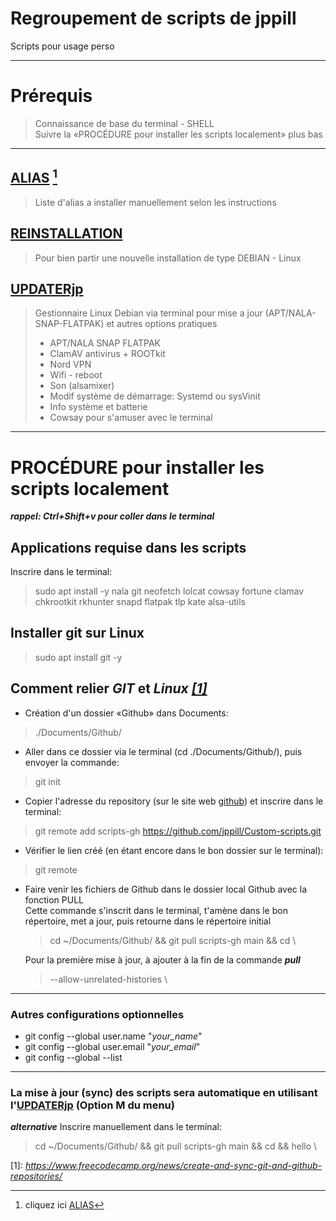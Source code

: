 # Regroupement de scripts de jppill
Scripts pour usage perso
___
# Prérequis
> Connaissance de base du terminal - SHELL \
> Suivre la «PROCÉDURE pour installer les scripts localement» plus bas
___

## [ALIAS](ALIAS)  [^1]
[^1]: cliquez ici [ALIAS](ALIAS)
> Liste d'alias a installer manuellement selon les instructions

## [REINSTALLATION](REINSTALLATION)
> Pour bien partir une nouvelle installation de type DEBIAN - Linux

## [UPDATERjp](UPDATERjp)
> Gestionnaire Linux Debian via terminal pour mise a jour (APT/NALA-SNAP-FLATPAK) et autres options pratiques
>   - APT/NALA SNAP FLATPAK
>   - ClamAV antivirus + ROOTkit
>   - Nord VPN
>   - Wifi - reboot
>   - Son (alsamixer)
>   - Modif système de démarrage: Systemd ou sysVinit
>   - Info système et batterie
>   - Cowsay pour s'amuser avec le terminal
___

# PROCÉDURE pour installer les scripts localement

**_rappel: Ctrl+Shift+v pour coller dans le terminal_**
## Applications requise dans les scripts
Inscrire dans le terminal:
> sudo apt install -y nala git neofetch lolcat cowsay fortune clamav chkrootkit rkhunter snapd flatpak tlp kate alsa-utils

## Installer git sur Linux
> sudo apt install git -y

## Comment relier **_GIT_** et **_Linux_** [*[1]*](https://www.freecodecamp.org/news/create-and-sync-git-and-github-repositories/)
- Création d'un dossier «Github» dans Documents:
> ./Documents/Github/
- Aller dans ce dossier via le terminal (cd ./Documents/Github/), puis envoyer la commande:
> git init
- Copier l'adresse du repository (sur le site web [github](https://github.com/)) et inscrire dans le terminal:
> git remote add scripts-gh https://github.com/jppill/Custom-scripts.git 

- Vérifier le lien créé (en étant encore dans le bon dossier sur le terminal):
> git remote

- Faire venir les fichiers de Github dans le dossier local Github avec la fonction PULL \
  Cette commande s'inscrit dans le terminal, t'amène dans le bon répertoire, met a jour, puis retourne dans le répertoire initial
  
  > cd ~/Documents/Github/ && git pull scripts-gh main && cd \
  
  Pour la première mise à jour, à ajouter à la fin de la commande **_pull_**
  > --allow-unrelated-histories \
---
### Autres configurations optionnelles
- git config --global user.name "*your_name*"
- git config --global user.email "*your_email*"
- git config --global --list
---
### La mise à jour (sync) des scripts sera automatique en utilisant l'[UPDATERjp](UPDATERjp) (Option M du menu)
**_alternative_** Inscrire manuellement dans le terminal:
> cd ~/Documents/Github/ && git pull scripts-gh main && cd && hello \


\[1]: *https://www.freecodecamp.org/news/create-and-sync-git-and-github-repositories/*
